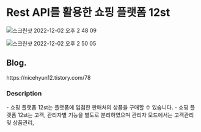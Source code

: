 ﻿# Rest API를 활용한 쇼핑 플랫폼 12st
![스크린샷 2022-12-02 오후 2 48 09](https://user-images.githubusercontent.com/85052351/205223960-9ec18f3c-8dae-40f3-b345-8c154afed670.png)


![스크린샷 2022-12-02 오후 2 50 05](https://user-images.githubusercontent.com/85052351/205224208-59a0db13-6cc1-4b22-8f6e-720c86687727.png)

 <h2>Blog.</h2> 
 https://nicehyun12.tistory.com/78

<h3>Description</h3>
- 쇼핑 플랫폼 12st는 플랫폼에 입점한 판매처의 상품을 구매할 수 있습니다.
- 쇼핑 플랫폼 12st는 고객, 관리자별 기능을 별도로 분리하였으며 관리자 모드에서는 고객관리 및 상품관리, 
